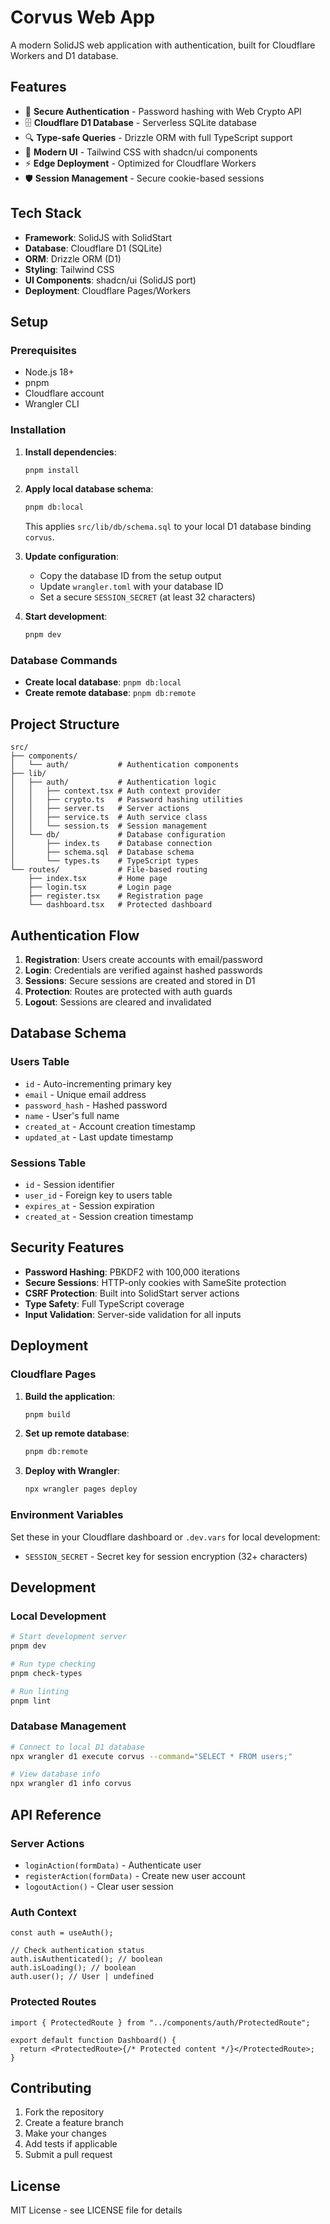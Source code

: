 # Corvus Web App

A modern SolidJS web application with authentication, built for Cloudflare Workers and D1 database.

## Features

- 🔐 **Secure Authentication** - Password hashing with Web Crypto API
- 🗄️ **Cloudflare D1 Database** - Serverless SQLite database
- 🔍 **Type-safe Queries** - Drizzle ORM with full TypeScript support
- 🎨 **Modern UI** - Tailwind CSS with shadcn/ui components
- ⚡ **Edge Deployment** - Optimized for Cloudflare Workers
- 🛡️ **Session Management** - Secure cookie-based sessions

## Tech Stack

- **Framework**: SolidJS with SolidStart
- **Database**: Cloudflare D1 (SQLite)
- **ORM**: Drizzle ORM (D1)
- **Styling**: Tailwind CSS
- **UI Components**: shadcn/ui (SolidJS port)
- **Deployment**: Cloudflare Pages/Workers

## Setup

### Prerequisites

- Node.js 18+
- pnpm
- Cloudflare account
- Wrangler CLI

### Installation

1. **Install dependencies**:

   ```bash
   pnpm install
   ```

2. **Apply local database schema**:

   ```bash
   pnpm db:local
   ```

   This applies `src/lib/db/schema.sql` to your local D1 database binding `corvus`.

3. **Update configuration**:
   - Copy the database ID from the setup output
   - Update `wrangler.toml` with your database ID
   - Set a secure `SESSION_SECRET` (at least 32 characters)

4. **Start development**:
   ```bash
   pnpm dev
   ```

### Database Commands

- **Create local database**: `pnpm db:local`
- **Create remote database**: `pnpm db:remote`

## Project Structure

```
src/
├── components/
│   └── auth/           # Authentication components
├── lib/
│   ├── auth/           # Authentication logic
│   │   ├── context.tsx # Auth context provider
│   │   ├── crypto.ts   # Password hashing utilities
│   │   ├── server.ts   # Server actions
│   │   ├── service.ts  # Auth service class
│   │   └── session.ts  # Session management
│   └── db/             # Database configuration
│       ├── index.ts    # Database connection
│       ├── schema.sql  # Database schema
│       └── types.ts    # TypeScript types
└── routes/             # File-based routing
    ├── index.tsx       # Home page
    ├── login.tsx       # Login page
    ├── register.tsx    # Registration page
    └── dashboard.tsx   # Protected dashboard
```

## Authentication Flow

1. **Registration**: Users create accounts with email/password
2. **Login**: Credentials are verified against hashed passwords
3. **Sessions**: Secure sessions are created and stored in D1
4. **Protection**: Routes are protected with auth guards
5. **Logout**: Sessions are cleared and invalidated

## Database Schema

### Users Table

- `id` - Auto-incrementing primary key
- `email` - Unique email address
- `password_hash` - Hashed password
- `name` - User's full name
- `created_at` - Account creation timestamp
- `updated_at` - Last update timestamp

### Sessions Table

- `id` - Session identifier
- `user_id` - Foreign key to users table
- `expires_at` - Session expiration
- `created_at` - Session creation timestamp

## Security Features

- **Password Hashing**: PBKDF2 with 100,000 iterations
- **Secure Sessions**: HTTP-only cookies with SameSite protection
- **CSRF Protection**: Built into SolidStart server actions
- **Type Safety**: Full TypeScript coverage
- **Input Validation**: Server-side validation for all inputs

## Deployment

### Cloudflare Pages

1. **Build the application**:

   ```bash
   pnpm build
   ```

2. **Set up remote database**:

   ```bash
   pnpm db:remote
   ```

3. **Deploy with Wrangler**:
   ```bash
   npx wrangler pages deploy
   ```

### Environment Variables

Set these in your Cloudflare dashboard or `.dev.vars` for local development:

- `SESSION_SECRET` - Secret key for session encryption (32+ characters)

## Development

### Local Development

```bash
# Start development server
pnpm dev

# Run type checking
pnpm check-types

# Run linting
pnpm lint
```

### Database Management

```bash
# Connect to local D1 database
npx wrangler d1 execute corvus --command="SELECT * FROM users;"

# View database info
npx wrangler d1 info corvus
```

## API Reference

### Server Actions

- `loginAction(formData)` - Authenticate user
- `registerAction(formData)` - Create new user account
- `logoutAction()` - Clear user session

### Auth Context

```tsx
const auth = useAuth();

// Check authentication status
auth.isAuthenticated(); // boolean
auth.isLoading(); // boolean
auth.user(); // User | undefined
```

### Protected Routes

```tsx
import { ProtectedRoute } from "../components/auth/ProtectedRoute";

export default function Dashboard() {
  return <ProtectedRoute>{/* Protected content */}</ProtectedRoute>;
}
```

## Contributing

1. Fork the repository
2. Create a feature branch
3. Make your changes
4. Add tests if applicable
5. Submit a pull request

## License

MIT License - see LICENSE file for details

